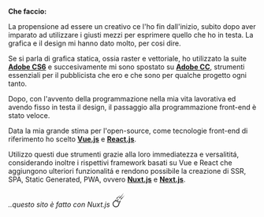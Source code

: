 **Che faccio:**

La propensione ad essere un creativo ce l'ho fin dall'inizio, subito dopo aver imparato ad utilizzare i giusti mezzi per esprimere quello che ho in testa. La grafica e il design mi hanno dato molto, per cosi dire.

Se si parla di grafica statica, ossia raster e vettoriale, ho utilizzato la suite **[Adobe CS6](https://helpx.adobe.com/it/creative-suite.html)** e succesivamente mi sono spostato su **[Adobe CC](https://www.adobe.com/it/)**, strumenti essenziali per il pubblicista che ero e che sono per qualche progetto ogni tanto.

Dopo, con l'avvento della programmazione nella mia vita lavorativa ed avendo fisso in testa il design, il passaggio alla programmazione front-end è stato veloce.

Data la mia grande stima per l'open-source, come tecnologie front-end di riferimento ho scelto **[Vue.js](https://vuejs.org/)** e **[React.js](https://it.reactjs.org/)**.

Utilizzo questi due strumenti grazie alla loro immediatezza e versalititá, considerando inoltre i rispettivi framework basati su Vue e React che aggiungono ulteriori funzionalitá e rendono possibile la creazione di SSR, SPA, Static Generated, PWA, ovvero **[Nuxt.js](https://nuxtjs.org/)** e **[Next.js](https://nextjs.org/)**.

*..questo sito è fatto con Nuxt.js* <font size="6">☄️</font>